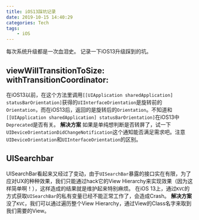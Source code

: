 ```yaml
---
title: iOS13踩坑记录
date: 2019-10-15 14:40:29
categories: Tech
tags:
    - iOS
---
```


每次系统升级都是一次血泪史。
记录一下iOS13升级踩到的坑。
<!-- more -->

## viewWillTransitionToSize: withTransitionCoordinator:
在iOS13以前，在这个方法里调用`[[UIApplication sharedApplication] statusBarOrientation]`获得的`UIInterfaceOrientation`是旋转前的`Orientation`，而在iOS13后，返回的是旋转后的`Orientation`。不知道和`[[UIApplication sharedApplication] statusBarOrientation]`在iOS13中`Deprecated`是否有关。
**解决方案**
如果是单纯想判断是否转屏了，试一下`UIDeviceOrientationDidChangeNotification`这个通知能否满足需求吧。注意`UIDeviceOrientation`和`UIInterfaceOrientation`的区别。

## UISearchbar
UISearchBar看起来又经过了变动，由于`UISearchBar`暴露的接口实在有限，为了应对UX的种种效果，我们只能通过hack它的View Hierarchy来实现效果（因为这样简单啊！），这样造成的结果就是维护起来特别麻烦。
在iOS 13上，通过`KVC`的方式获取`UISearchBar`的私有变量已经不能正常工作了，会造成Crash。
**解决方案**
没了`KVC`，我们可以通过遍历整个View Hierarchy，通过View的Class名字来取到我们需要的View。
